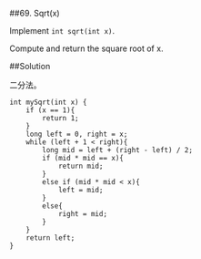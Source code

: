 ##69. Sqrt(x)

Implement `int sqrt(int x)`.

Compute and return the square root of x.

##Solution

二分法。

```
int mySqrt(int x) {
    if (x == 1){
		return 1;
	}
	long left = 0, right = x;
	while (left + 1 < right){
		long mid = left + (right - left) / 2;
		if (mid * mid == x){
			return mid;
		}
		else if (mid * mid < x){
			left = mid;
		}
		else{
			right = mid;
		}
	}
	return left;
}
```